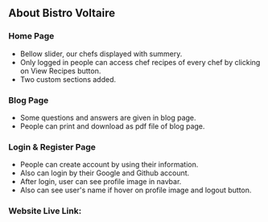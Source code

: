 ## About Bistro Voltaire

### Home Page
* Bellow slider, our chefs displayed with summery.
* Only logged in people can access chef recipes of every chef by clicking on View Recipes button.
* Two custom sections added.

### Blog Page
* Some questions and answers are given in blog page.
* People can print and download as pdf file of blog page.

### Login & Register Page
* People can create account by using their information.
* Also can login by their Google and Github account.
* After login, user can see profile image in navbar.
* Also can see user's name if hover on profile image and logout button.

### Website Live Link: 